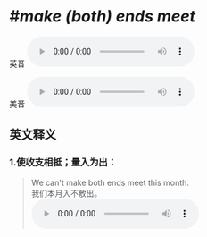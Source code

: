 # ***\#make (both) ends meet*** 
英音
<audio src="./media/make both ends meet1_AAC.aac" controls="controls"></audio>

美音
<audio src="./media/make both ends meet2_AAC.aac" controls="controls"></audio>



  

英文释义
---
### 1.**使收支相抵；量入为出：**  

 > We can't make both ends meet this month.  
 > 我们本月入不敷出。    
<audio src="./media/end-12.aac" controls="controls"></audio>


